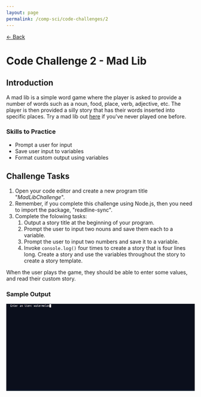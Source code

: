 ```yaml
---
layout: page
permalink: /comp-sci/code-challenges/2
---
```


[← Back](./)

# Code Challenge 2 - Mad Lib

## Introduction

A mad lib is a simple word game where the player is asked to provide a number of words such as a noun, food, place, verb, adjective, etc. The player is then provided a silly story that has their words inserted into specific places. Try a mad lib out [here](http://www.madtakes.com/libs/176.html) if you've never played one before.

### Skills to Practice
- Prompt a user for input
- Save user input to variables
- Format custom output using variables

## Challenge Tasks
1. Open your code editor and create a new program title "*MadLibChallenge*".
2. Remember, if you complete this challenge using Node.js, then you need to import the package, "readline-sync".
3. Complete the folowing tasks:
    1. Output a story title at the beginning of your program.
    2. Prompt the user to input two nouns and save them each to a variable.
    3. Prompt the user to input two numbers and save it to a variable.
    4. Invoke `console.log()` four times to create a story that is four lines long. Create a story and use the variables throughout the story to create a story template.

When the user plays the game, they should be able to enter some values, and read their custom story.

### Sample Output

![Sample Output](/assets/img/code-challenges/challenge-2-mad-lib-sample.gif)